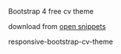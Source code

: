 Bootstrap 4 free cv theme

download from <a href="http://opensnippets.com" target="_blank">open snippets</a>


responsive-bootstrap-cv-theme
